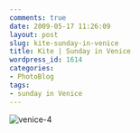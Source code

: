 ```yaml
---
comments: true
date: 2009-05-17 11:26:09
layout: post
slug: kite-sunday-in-venice
title: Kite | Sunday in Venice
wordpress_id: 1614
categories:
- PhotoBlog
tags:
- sunday in Venice
---
```


![venice-4](http://ryanfitzer.com/main/wp-content/uploads/2009/05/venice-4.jpg)
